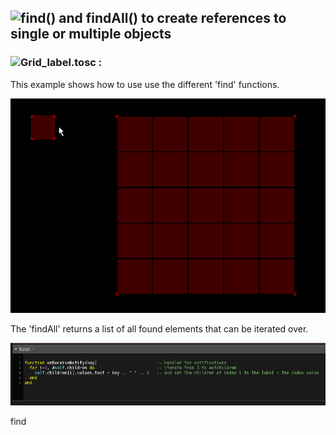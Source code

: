 ## ![find() and findAll() to create references to single or multiple objects](find&findAll.tosc)

### ![Grid_label.tosc :](Grid_label.tosc) 

This example shows how to use use the different 'find' functions.

![find](pics/preview_1.gif) 

The 'findAll' returns a list of all found elements that can be iterated over.

![button](pics/script_grid.png)


find

